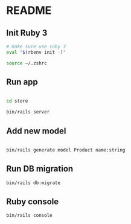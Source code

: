 # README

## Init Ruby 3

```bash
# make sure use ruby 3
eval "$(rbenv init -)"

source ~/.zshrc 
```

## Run app

```bash

cd store

bin/rails server
```

## Add new model

```bash

bin/rails generate model Product name:string
```

## Run DB migration

```bash
bin/rails db:migrate
```


## Ruby console

```bash
bin/rails console
```